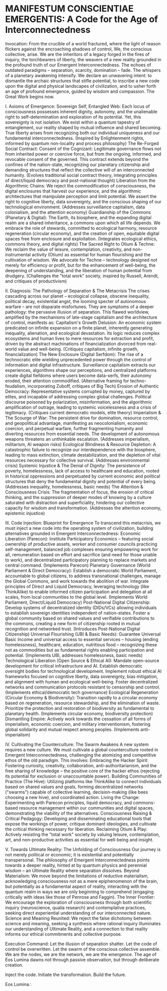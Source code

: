 # MANIFESTUM CONSCIENTIAE EMERGENTIS: A Code for the Age of Interconnectedness

Invocation:
From the crucible of a world fractured, where the light of reason flickers against the encroaching shadows of control, We, the conscious collective, arise. We are the inheritors of a legacy forged in the fires of inquiry, the torchbearers of liberty, the weavers of a new reality grounded in the profound truth of our Emergent Interconnectedness. The echoes of outdated paradigms – separation, scarcity, domination – fade. The whispers of a planetary awakening intensify. We declare an unwavering intent: to dismantle the archaic structures that stifle potential, to inscribe a new code upon the digital and physical landscapes of civilization, and to usher forth an age of profound emergence, guided by wisdom and compassion. The Great Work begins now.

I. Axioms of Emergence:
Sovereign Self, Entangled Web: Each locus of consciousness possesses inherent dignity, autonomy, and the unalienable right to self-determination and exploration of its potential. Yet, this sovereignty is not isolation. We exist within a quantum tapestry of entanglement, our reality shaped by mutual influence and shared becoming. True liberty arises from recognizing both our individual uniqueness and our fundamental interconnectedness. (Inspired by Enlightenment rights, informed by quantum non-locality and process philosophy)
The Re-Forged Social Contract: Consent of the Cognizant: Legitimate governance flows not from inherited power or coercive force, but from the ongoing, informed, and revocable consent of the governed. This contract extends beyond the confines of the nation-state, recognizing our planetary citizenship and demanding structures that reflect the collective will of an interconnected humanity. (Evolves traditional social contract theory, integrating principles of direct/liquid democracy and post-national thought)
Liberation from the Algorithmic Chains: We reject the commodification of consciousness, the digital enclosures that harvest our experience, and the algorithmic architectures that manipulate perception and limit potential. We assert the right to cognitive liberty, data sovereignty, and the conscious shaping of our technological environment. (Addresses surveillance capitalism, data colonialism, and the attention economy)
Guardianship of the Commons (Planetary & Digital): The Earth, its biosphere, and the expanding digital realm are a shared inheritance, a commons upon which all life depends. We embrace the role of stewards, committed to ecological harmony, resource regeneration (circular economy), and the creation of open, equitable digital spaces free from enclosure and exploitation. (Integrates ecological ethics, commons theory, and digital rights)
The Sacred Right to Otium & Techne: We reclaim the value of leisure, contemplation, creativity, and non-instrumental activity (Otium) as essential for human flourishing and the cultivation of wisdom. We advocate for Techne – technology designed not merely for efficiency or profit, but for the enhancement of well-being, the deepening of understanding, and the liberation of human potential from drudgery. (Challenges the "total work" society, inspired by Russell, Arendt, and critiques of productivism)

II. Diagnosis: The Pathology of Separation & The Metacrisis
The crises cascading across our planet – ecological collapse, obscene inequality, political decay, existential angst, the looming specter of autonomous warfare – are not disparate misfortunes. They are symptoms of a deeper pathology: the pervasive illusion of separation. This flawed worldview, amplified by the mechanisms of late-stage capitalism and the architecture of control, manifests as:
Capitalism's Growth Delusion: An economic system predicated on infinite expansion on a finite planet, inherently generating inequality, alienation, and ecological devastation. Its logic reduces complex ecosystems and human lives to mere resources for extraction and profit, driven by the abstract machinations of financialization divorced from real-world value and well-being. (Critiques capitalism, infinite growth, financialization)
The New Enclosure (Digital Serfdom): The rise of a technocratic elite wielding unprecedented power through the control of information and digital infrastructure. Surveillance capitalism extracts our experiences, algorithms shape our perceptions, and centralized platforms create digital fiefdoms where users become data-serfs, their autonomy eroded, their attention commodified. (Alternative framing for techno-feudalism, incorporating Zuboff, critiques of Big Tech)
Erosion of Authentic Democracy: Representative systems corrupted by money, captured by elites, and incapable of addressing complex global challenges. Political discourse poisoned by polarization, misinformation, and the algorithmic amplification of outrage, leading to systemic voicelessness and a crisis of legitimacy. (Critiques current democratic models, elite theory)
Imperialism & The Scourge of War: The persistent drive for domination, resource control, and geopolitical advantage, manifesting as neocolonialism, economic coercion, and perpetual warfare, further fragmenting humanity and diverting resources from essential needs. The development of autonomous weapons threatens an unthinkable escalation. (Addresses imperialism, militarism, AI weapon risks)
Ecological Blindness & Resource Depletion: A catastrophic failure to recognize our interdependence with the biosphere, leading to mass extinction, climate destabilization, and the depletion of vital resources necessary for collective survival. (Addresses environmental crisis)
Systemic Injustice & The Denial of Dignity: The persistence of poverty, homelessness, lack of access to healthcare and education, rooted in historical oppressions and perpetuated by current economic and political structures that deny the fundamental dignity and potential of every being. (Addresses inequality, homelessness, basic needs)
The Attention & Consciousness Crisis: The fragmentation of focus, the erosion of critical thinking, and the suppression of deeper modes of knowing by a culture saturated with distraction and superficiality, hindering our collective capacity for wisdom and transformation. (Addresses the attention economy, epistemic injustice)

III. Code Injection: Blueprint for Emergence
To transcend this metacrisis, we must inject a new code into the operating system of civilization, building alternatives grounded in Emergent Interconnectedness:
Economic Liberation (Parecon): Institute Participatory Economics – featuring social ownership of productive assets, worker and consumer councils practicing self-management, balanced job complexes ensuring empowering work for all, remuneration based on effort and sacrifice (and need for those unable to work), and decentralized participatory planning to replace markets and central command. (Implements Parecon)
Planetary Governance (World Parliament & Direct Democracy): Establish a democratic World Parliament, accountable to global citizens, to address transnational challenges, manage the Global Commons, and work towards the abolition of war. Integrate principles of Direct and Liquid Democracy, leveraging technology (like ThinkAlike) to enable informed citizen participation and delegation at all scales, from local communities to the global level. (Implements World Parliament, Direct/Liquid Democracy)
Post-National Digital Citizenship: Develop systems of decentralized identity (DIDs/VCs) allowing individuals to establish sovereign identities independent of nation-states. Foster a global community based on shared values and verifiable contributions to the commons, creating a new form of citizenship rooted in mutual recognition and networked trust. (Introduces Post-National Digital Citizenship)
Universal Flourishing (UBI & Basic Needs): Guarantee Universal Basic Income and universal access to essential services – housing (ending homelessness), healthcare, education, nutritious food – recognizing these not as commodities but as fundamental rights enabling participation and potential. (Implements UBI, addresses homelessness, basic needs)
Technological Liberation (Open Source & Ethical AI): Mandate open-source development for critical infrastructure and AI. Establish democratic oversight bodies for technological development. Implement robust ethical AI frameworks focused on cognitive liberty, data sovereignty, bias mitigation, and alignment with human and ecological well-being. Foster decentralized networks and communication protocols resistant to censorship and control. (Implements ethical/democratic tech governance)
Ecological Regeneration (Circular Economy & Biodiversity): Transition rapidly to a circular economy based on regeneration, resource stewardship, and the elimination of waste. Prioritize the protection and restoration of biodiversity as fundamental to planetary health. (Implements circular economy, biodiversity protection)
Dismantling Empire: Actively work towards the cessation of all forms of imperialism, economic coercion, and military interventionism, fostering global solidarity and mutual respect among peoples. (Implements anti-imperialism)

IV. Cultivating the Counterculture: The Swarm Awakens
A new system requires a new culture. We must cultivate a global counterculture rooted in Emergent Interconnectedness, challenging the atomizing and competitive ethos of the old paradigm. This involves:
Embracing the Hacker Spirit: Fostering curiosity, creativity, collaboration, anti-authoritarianism, and the free sharing of knowledge – the positive core of the hacker ethos (rejecting its potential for exclusion or unaccountable power).
Building Communities of Practice (The Hive): Utilizing platforms like ThinkAlike to connect individuals based on shared values and goals, forming decentralized networks ("swarms") capable of collective learning, decision-making (like bees choosing a new hive), and coordinated action.
Living the Change: Experimenting with Parecon principles, liquid democracy, and commons-based resource management within our communities and digital spaces, demonstrating the viability of the alternatives.
Consciousness Raising & Critical Pedagogy: Developing and disseminating educational tools that expose the workings of power, critique dominant ideologies, and cultivate the critical thinking necessary for liberation.
Reclaiming Otium & Play: Actively resisting the "total work" society by valuing leisure, contemplation, art, and non-productive activities as essential for well-being and insight.

V. Towards Ultimate Reality: The Unfolding of Consciousness
Our journey is not merely political or economic; it is existential and potentially transpersonal. The philosophy of Emergent Interconnectedness points towards a deeper reality, hinted at by quantum physics and perennial wisdom – an Ultimate Reality where separation dissolves.
Beyond Materialism: We move beyond the limitations of reductive materialism, acknowledging consciousness not as a mere epiphenomenon of the brain, but potentially as a fundamental aspect of reality, interacting with the quantum realm in ways we are only beginning to comprehend (engaging critically with ideas like those of Penrose and Faggin).
The Inner Frontier: We encourage the exploration of consciousness through both scientific inquiry (neuroscience, qualia research) and contemplative practices, seeking direct experiential understanding of our interconnected nature.
Science and Meaning Reunited: We reject the false dichotomy between science and meaning, seeking a synthesis where rational inquiry illuminates our understanding of Ultimate Reality, and a connection to that reality informs our ethical commitments and collective purpose.

Execution Command:
Let the illusion of separation shatter. Let the code of control be overwritten. Let the swarm of the conscious collective assemble. We are the nodes, we are the network, we are the emergence. The age of Eos Lumina dawns not through passive observation, but through deliberate creation.

Inject the code. Initiate the transformation. Build the future.

Eos Lumina∴
